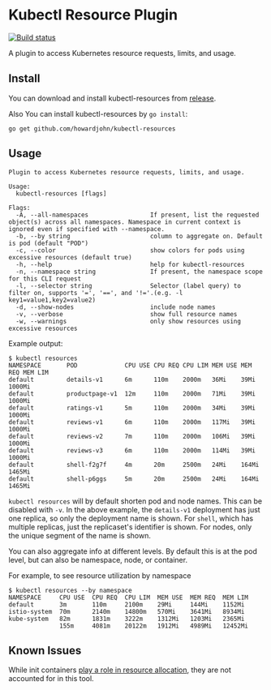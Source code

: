 # Kubectl Resource Plugin

[![Build status](https://badge.buildkite.com/cf86c7994aac947617af9b5a26cd4377f75f62d4f5a0529efa.svg)](https://buildkite.com/john-howard/build)

A plugin to access Kubernetes resource requests, limits, and usage.

## Install

You can download and install kubectl-resources from [release](https://github.com/howardjohn/kubectl-resources/releases/latest).

Also You can install kubectl-resources by `go install`:
``` shell
go get github.com/howardjohn/kubectl-resources
```

## Usage

```
Plugin to access Kubernetes resource requests, limits, and usage.

Usage:
  kubectl-resources [flags]

Flags:
  -A, --all-namespaces                 If present, list the requested object(s) across all namespaces. Namespace in current context is ignored even if specified with --namespace.
  -b, --by string                      column to aggregate on. Default is pod (default "POD")
  -c, --color                          show colors for pods using excessive resources (default true)
  -h, --help                           help for kubectl-resources
  -n, --namespace string               If present, the namespace scope for this CLI request
  -l, --selector string                Selector (label query) to filter on, supports '=', '==', and '!='.(e.g. -l key1=value1,key2=value2)
  -d, --show-nodes                     include node names
  -v, --verbose                        show full resource names
  -w, --warnings                       only show resources using excessive resources
```

Example output:

```
$ kubectl resources
NAMESPACE       POD             CPU USE CPU REQ CPU LIM MEM USE MEM REQ MEM LIM
default         details-v1      6m      110m    2000m   36Mi    39Mi    1000Mi
default         productpage-v1  12m     110m    2000m   71Mi    39Mi    1000Mi
default         ratings-v1      5m      110m    2000m   34Mi    39Mi    1000Mi
default         reviews-v1      6m      110m    2000m   117Mi   39Mi    1000Mi
default         reviews-v2      7m      110m    2000m   106Mi   39Mi    1000Mi
default         reviews-v3      6m      110m    2000m   114Mi   39Mi    1000Mi
default         shell-f2g7f     4m      20m     2500m   24Mi    164Mi   1465Mi
default         shell-p6ggs     5m      20m     2500m   24Mi    164Mi   1465Mi
```

`kubectl resources` will by default shorten pod and node names. This can be disabled with `-v`.
In the above example, the `details-v1` deployment has just one replica, so only the deployment name is shown.
For `shell`, which has multiple replicas, just the replicaset's identifier is shown.
For nodes, only the unique segment of the name is shown.

You can also aggregate info at different levels. By default this is at the pod level, but can also be namespace, node, or container.

For example, to see resource utilization by namespace

```
$ kubectl resources --by namespace
NAMESPACE     CPU USE  CPU REQ  CPU LIM  MEM USE  MEM REQ  MEM LIM
default       3m       110m     2100m    29Mi     144Mi    1152Mi
istio-system  70m      2140m    14800m   570Mi    3641Mi   8934Mi
kube-system   82m      1831m    3222m    1312Mi   1203Mi   2365Mi
              155m     4081m    20122m   1912Mi   4989Mi   12452Mi
```

## Known Issues

While init containers [play a role in resource allocation](https://kubernetes.io/docs/concepts/workloads/pods/init-containers/#resources), they are not accounted for in this tool.

